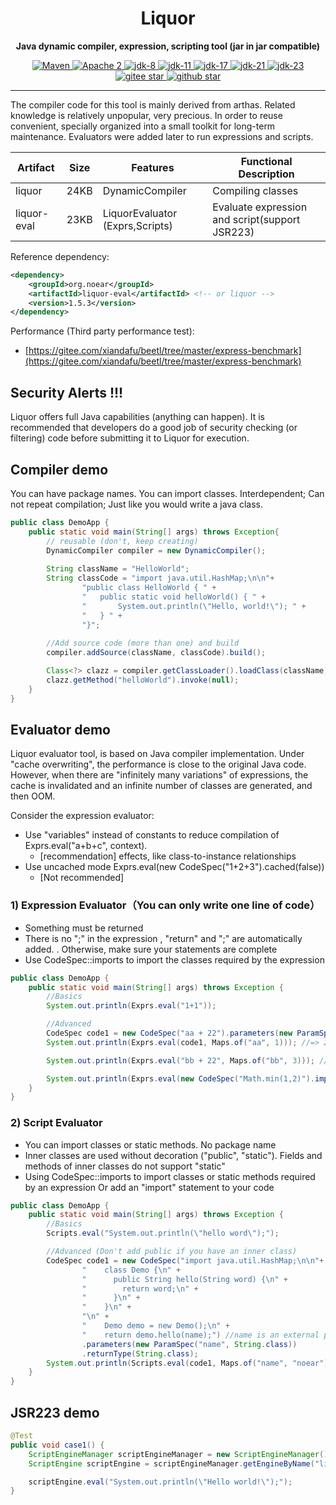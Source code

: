 <h1 align="center" style="text-align:center;">
Liquor
</h1>
<p align="center">
	<strong>Java dynamic compiler, expression, scripting tool (jar in jar compatible)</strong>
</p>
<p align="center">
    <a target="_blank" href="https://central.sonatype.com/search?q=org.noear%liquor">
        <img src="https://img.shields.io/maven-central/v/org.noear/liquor.svg?label=Maven%20Central" alt="Maven" />
    </a>
    <a target="_blank" href="LICENSE">
		<img src="https://img.shields.io/:License-Apache2-blue.svg" alt="Apache 2" />
	</a>
    <a target="_blank" href="https://www.oracle.com/java/technologies/javase/javase-jdk8-downloads.html">
		<img src="https://img.shields.io/badge/JDK-8-green.svg" alt="jdk-8" />
	</a>
    <a target="_blank" href="https://www.oracle.com/java/technologies/javase/jdk11-archive-downloads.html">
		<img src="https://img.shields.io/badge/JDK-11-green.svg" alt="jdk-11" />
	</a>
    <a target="_blank" href="https://www.oracle.com/java/technologies/javase/jdk17-archive-downloads.html">
		<img src="https://img.shields.io/badge/JDK-17-green.svg" alt="jdk-17" />
	</a>
    <a target="_blank" href="https://www.oracle.com/java/technologies/javase/jdk21-archive-downloads.html">
		<img src="https://img.shields.io/badge/JDK-21-green.svg" alt="jdk-21" />
	</a>
    <a target="_blank" href="https://www.oracle.com/java/technologies/javase/jdk23-archive-downloads.html">
		<img src="https://img.shields.io/badge/JDK-23-green.svg" alt="jdk-23" />
	</a>
    <br />
    <a target="_blank" href='https://gitee.com/noear/liquor/stargazers'>
		<img src='https://gitee.com/noear/liquor/badge/star.svg' alt='gitee star'/>
	</a>
    <a target="_blank" href='https://github.com/noear/liquor/stargazers'>
		<img src="https://img.shields.io/github/stars/noear/liquor.svg?style=flat&logo=github" alt="github star"/>
	</a>
</p>

<hr>

The compiler code for this tool is mainly derived from arthas. Related knowledge is relatively unpopular, very precious. In order to reuse convenient, specially organized into a small toolkit for long-term maintenance. Evaluators were added later to run expressions and scripts.

| Artifact             | Size | Features                                  | Functional Description               |
|----------------------|------|-----------------------------------------|--------------------------------------|
| liquor               | 24KB | DynamicCompiler                         | Compiling classes                    |
| liquor-eval          | 23KB | LiquorEvaluator (Exprs,Scripts)  | Evaluate expression and script(support JSR223) |


Reference dependency:

```xml
<dependency>
    <groupId>org.noear</groupId>
    <artifactId>liquor-eval</artifactId> <!-- or liquor -->
    <version>1.5.3</version>
</dependency>
```


Performance (Third party performance test):

* [https://gitee.com/xiandafu/beetl/tree/master/express-benchmark](https://gitee.com/xiandafu/beetl/tree/master/express-benchmark)


## Security Alerts !!!

Liquor offers full Java capabilities (anything can happen). It is recommended that developers do a good job of security checking (or filtering) code before submitting it to Liquor for execution.

## Compiler demo

You can have package names. You can import classes. Interdependent; Can not repeat compilation; Just like you would write a java class.

```java
public class DemoApp {
    public static void main(String[] args) throws Exception{
        // reusable (don't, keep creating)
        DynamicCompiler compiler = new DynamicCompiler();
        
        String className = "HelloWorld";
        String classCode = "import java.util.HashMap;\n\n"+
                "public class HelloWorld { " +
                "   public static void helloWorld() { " +
                "       System.out.println(\"Hello, world!\"); " +
                "   } " +
                "}";
        
        //Add source code (more than one) and build
        compiler.addSource(className, classCode).build();

        Class<?> clazz = compiler.getClassLoader().loadClass(className);
        clazz.getMethod("helloWorld").invoke(null);
    }
}
```



## Evaluator demo

Liquor evaluator tool, is based on Java compiler implementation. Under "cache overwriting", the performance is close to the original Java code. However, when there are "infinitely many variations" of expressions, the cache is invalidated and an infinite number of classes are generated, and then OOM.

Consider the expression evaluator:

* Use "variables" instead of constants to reduce compilation of Exprs.eval("a+b+c", context).
  * [recommendation] effects, like class-to-instance relationships
* Use uncached mode Exprs.eval(new CodeSpec("1+2+3").cached(false))
  * [Not recommended]



### 1) Expression Evaluator（You can only write one line of code）


* Something must be returned
* There is no ";" in the expression , "return" and ";" are automatically added. . Otherwise, make sure your statements are complete
* Use CodeSpec::imports to import the classes required by the expression


```java
public class DemoApp {
    public static void main(String[] args) throws Exception {
        //Basics
        System.out.println(Exprs.eval("1+1"));

        //Advanced
        CodeSpec code1 = new CodeSpec("aa + 22").parameters(new ParamSpec("aa", Integer.class));
        System.out.println(Exprs.eval(code1, Maps.of("aa", 1))); //=> 23

        System.out.println(Exprs.eval("bb + 22", Maps.of("bb", 3))); //=>25

        System.out.println(Exprs.eval(new CodeSpec("Math.min(1,2)").imports(Math.class))); //=>1
    }
}
```


### 2) Script Evaluator

* You can import classes or static methods. No package name
* Inner classes are used without decoration ("public", "static"). Fields and methods of inner classes do not support "static"
* Using CodeSpec::imports to import classes or static methods required by an expression Or add an "import" statement to your code


```java
public class DemoApp {
    public static void main(String[] args) throws Exception {
        //Basics
        Scripts.eval("System.out.println(\"hello word\");");

        //Advanced (Don't add public if you have an inner class)
        CodeSpec code1 = new CodeSpec("import java.util.HashMap;\n\n"+
                "    class Demo {\n" +
                "      public String hello(String word) {\n" +
                "        return word;\n" +
                "      }\n" +
                "    }\n" +
                "\n" +
                "    Demo demo = new Demo();\n" +
                "    return demo.hello(name);") //name is an external parameter
                .parameters(new ParamSpec("name", String.class))
                .returnType(String.class);
        System.out.println(Scripts.eval(code1, Maps.of("name", "noear"))); //=>noear
    }
}
```

## JSR223 demo

```java
@Test
public void case1() {
    ScriptEngineManager scriptEngineManager = new ScriptEngineManager();
    ScriptEngine scriptEngine = scriptEngineManager.getEngineByName("liquor"); //或 "java"

    scriptEngine.eval("System.out.println(\"Hello world!\");");
}
```

